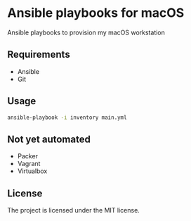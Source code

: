 # Ansible playbooks for macOS

Ansible playbooks to provision my macOS workstation

## Requirements

* Ansible
* Git

## Usage

```bash
ansible-playbook -i inventory main.yml
```

## Not yet automated

* Packer
* Vagrant
* Virtualbox

## License

The project is licensed under the MIT license.
